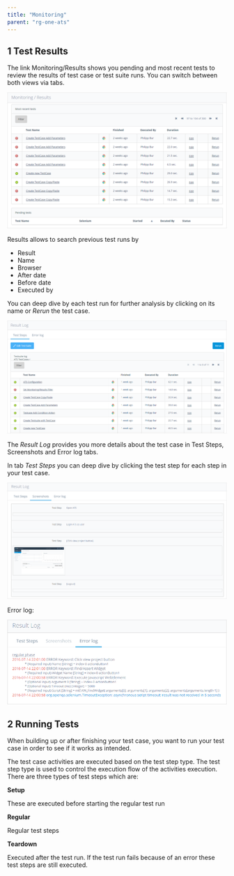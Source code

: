 ```yaml
---
title: "Monitoring"
parent: "rg-one-ats"
---
```


## 1 Test Results

The link Monitoring/Results shows you pending and most recent tests to review the results of test case or test suite runs. You can switch between both views via tabs.

![](attachments/rg-one-monitoring/21168217.png)

Results allows to search previous test runs by

*   Result
*   Name
*   Browser
*   After date
*   Before date
*   Executed by

You can deep dive by each test run for further analysis by clicking on its name or _Rerun_ the test case.

![Result Log Page of a Test Suite](attachments/rg-one-monitoring/21168218.png)

The _Result Log_ provides you more details about the test case in Test Steps, Screenshots and Error log tabs.

In tab _Test Steps_ you can deep dive by clicking the test step for each step in your test case.

![Result Log Screenshots Tab](attachments/rg-one-monitoring/21168219.png)

Error log:

![Result Log Error Tab](attachments/rg-one-monitoring/21168220.png)

## 2 Running Tests

When building up or after finishing your test case, you want to run your test case in order to see if it works as intended.

The test case activities are executed based on the test step type. The test step type is used to control the execution flow of the activities execution. There are three types of test steps which are:

**Setup**

These are executed before starting the regular test run

**Regular**

Regular test steps

**Teardown**

Executed after the test run. If the test run fails because of an error these test steps are still executed.
